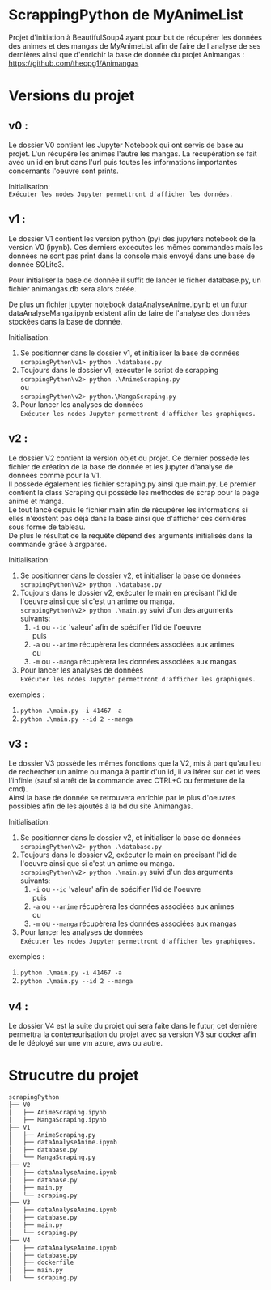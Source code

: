 # ScrappingPython de MyAnimeList
Projet d'initiation à BeautifulSoup4 ayant pour but de récupérer les données des animes et des mangas de MyAnimeList afin de faire de l'analyse de ses dernières ainsi que d'enrichir la base de donnée du projet Animangas : https://github.com/theopg1/Animangas

# Versions du projet

## v0 :
Le dossier V0 contient les Jupyter Notebook qui ont servis de base au projet. L'un récupère les animes l'autre les mangas. La récupération se fait avec un id en brut dans l'url puis toutes les informations importantes concernants l'oeuvre sont prints.

Initialisation: </br>
`Exécuter les nodes Jupyter permettront d'afficher les données.`

## v1 :
Le dossier V1 contient les version python (py) des jupyters notebook de la version V0 (ipynb). Ces derniers excecutes les mêmes commandes mais les données ne sont pas print dans la console mais envoyé dans une base de donnée SQLite3.

Pour initialiser la base de donnée il suffit de lancer le ficher database.py, un fichier animangas.db sera alors créée.

De plus un fichier jupyter notebook dataAnalyseAnime.ipynb et un futur dataAnalyseManga.ipynb existent afin de faire de l'analyse des données stockées dans la base de donnée.

Initialisation: </br>
1. Se positionner dans le dossier v1, et initialiser la base de données </br>
</t>`scrapingPython\v1> python .\database.py`
2. Toujours dans le dossier v1, exécuter le script de scrapping </br>
</t> `scrapingPython\v2> python .\AnimeScraping.py` </br>
ou </br>
</t> `scrapingPython\v2> python.\MangaScraping.py`
3. Pour lancer les analyses de données </br>
`Exécuter les nodes Jupyter permettront d'afficher les graphiques.`

## v2 :
Le dossier V2 contient la version objet du projet. Ce dernier possède les fichier de création de la base de donnée et les jupyter d'analyse de données comme pour la V1.<br>
Il possède également les fichier scraping.py ainsi que main.py. Le premier contient la class Scraping qui possède les méthodes de scrap pour la page anime et manga.<br>
Le tout lancé depuis le fichier main afin de récupérer les informations si elles n'existent pas déjà dans la base ainsi que d'afficher ces dernières sous forme de tableau.<br>
De plus le résultat de la requête dépend des arguments initialisés dans la commande grâce à argparse.

Initialisation: </br>
1. Se positionner dans le dossier v2, et initialiser la base de données </br>
</t>`scrapingPython\v2> python .\database.py`
2. Toujours dans le dossier v2, exécuter le main en précisant l'id de l'oeuvre ainsi que si c'est un anime ou manga. </br>
`scrapingPython\v2> python .\main.py` suivi d'un des arguments suivants:  
    1. `-i` ou `--id` 'valeur' afin de spécifier l'id de l'oeuvre
    </br>puis 
    1. `-a` ou `--anime` récupèrera les données associées aux animes
    </br>ou 
    2. `-m` ou `--manga` récupèrera les données associées aux mangas   
3. Pour lancer les analyses de données </br>
`Exécuter les nodes Jupyter permettront d'afficher les graphiques.`

exemples :  
1. `python .\main.py -i 41467 -a`
2. `python .\main.py --id 2 --manga` 

## v3 :
Le dossier V3 possède les mêmes fonctions que la V2, mis à part qu'au lieu de rechercher un anime ou manga à partir d'un id, il va itérer sur cet id vers l'infinie (sauf si arrêt de la commande avec CTRL+C ou fermeture de la cmd). </br>
Ainsi la base de donnée se retrouvera enrichie par le plus d'oeuvres possibles afin de les ajoutés à la bd du site Animangas.

Initialisation: </br>
1. Se positionner dans le dossier v2, et initialiser la base de données </br>
</t>`scrapingPython\v2> python .\database.py`
2. Toujours dans le dossier v2, exécuter le main en précisant l'id de l'oeuvre ainsi que si c'est un anime ou manga. </br>
`scrapingPython\v2> python .\main.py` suivi d'un des arguments suivants:  
    1. `-i` ou `--id` 'valeur' afin de spécifier l'id de l'oeuvre
    </br>puis 
    1. `-a` ou `--anime` récupèrera les données associées aux animes
    </br>ou 
    2. `-m` ou `--manga` récupèrera les données associées aux mangas   
3. Pour lancer les analyses de données </br>
`Exécuter les nodes Jupyter permettront d'afficher les graphiques.`

exemples :  
1. `python .\main.py -i 41467 -a`
2. `python .\main.py --id 2 --manga` 

## v4 :
Le dossier V4 est la suite du projet qui sera faite dans le futur, cet dernière permettra la conteneurisation du projet avec sa version V3 sur docker afin de le déployé sur une vm azure, aws ou autre.

# Strucutre du projet

```bash
scrapingPython 
├── V0
│   ├── AnimeScraping.ipynb
│   ├── MangaScraping.ipynb
├── V1
│   ├── AnimeScraping.py
│   ├── dataAnalyseAnime.ipynb
│   ├── database.py
│   └── MangaScraping.py
├── V2
│   ├── dataAnalyseAnime.ipynb
│   ├── database.py
│   ├── main.py
│   └── scraping.py
├── V3
│   ├── dataAnalyseAnime.ipynb
│   ├── database.py
│   ├── main.py
│   └── scraping.py
├── V4
│   ├── dataAnalyseAnime.ipynb
│   ├── database.py
│   ├── dockerfile
│   ├── main.py
│   └── scraping.py
```
